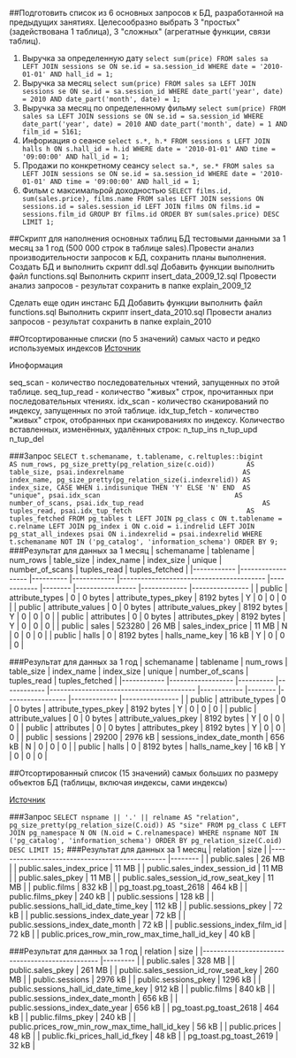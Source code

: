 ##Подготовить список из 6 основных запросов к БД, разработанной на предыдущих занятиях. Целесообразно выбрать 3 "простых" (задействована 1 таблица), 3 "сложных" (агрегатные функции, связи таблиц).
1. Выручка за определенную дату
`
   select sum(price) FROM sales sa
   LEFT JOIN sessions se ON se.id = sa.session_id
   WHERE date = '2010-01-01' AND hall_id = 1;
`
2. Выручка за месяц
`
   select sum(price) FROM sales sa
   LEFT JOIN sessions se ON se.id = sa.session_id
   WHERE date_part('year', date) = 2010 AND date_part('month', date) = 1;
`
3. Выручка за месяц по определенному фильму
`
   select sum(price) FROM sales sa
   LEFT JOIN sessions se ON se.id = sa.session_id
   WHERE date_part('year', date) = 2010 AND date_part('month', date) = 1 AND film_id = 5161;
`
4. Инфориация о сеансе
`
   select s.*, h.* FROM sessions s
   LEFT JOIN halls h ON s.hall_id = h.id
   WHERE date = '2010-01-01'
   AND time = '09:00:00'
   AND hall_id = 1;
`
5. Продажи по конкретному сеансу
`
   select sa.*, se.* FROM sales sa
   LEFT JOIN sessions se ON se.id = sa.session_id
   WHERE date = '2010-01-01'
   AND time = '09:00:00'
   AND hall_id = 1;
`
6. Фильм с максимальрой доходностью
`
   SELECT films.id, sum(sales.price), films.name FROM sales
   LEFT JOIN sessions ON sessions.id = sales.session_id
   LEFT JOIN films ON films.id = sessions.film_id
   GROUP BY films.id ORDER BY sum(sales.price) DESC LIMIT 1;
`


##Скрипт для наполнения основных таблиц БД тестовыми данными за 1 месяц за 1 год (500 000 строк в таблице sales).Провести анализ производительности запросов к БД, сохранить планы выполнения.
Создать БД и выполнить скрипт ddl.sql
Добавить функции выполнить файл functions.sql
Выполнить скрипт insert_data_2009_12.sql
Провести анализ запросов - результат сохранить в папке explain_2009_12


Сделать еще один инстанс БД
Добавить функции выполнить файл functions.sql
Выполнить скрипт insert_data_2010.sql
Провести анализ запросов - результат сохранить в папке explain_2010



##Отсортированные списки (по 5 значений) самых часто и редко используемых индексов
<a href="https://wiki.postgresql.org/wiki/Index_Maintenance">Источник</a>

Иноформация

seq_scan - количество последовательных чтений, запущенных по этой таблице.
seq_tup_read  - количество "живых" строк, прочитанных при последовательных чтениях.
idx_scan - количество сканирований по индексу, запущенных по этой таблице.
idx_tup_fetch - количество "живых" строк, отобранных при сканированиях по индексу.
Количество вставленных, изменённых, удалённых строк:
n_tup_ins
n_tup_upd
n_tup_del

###Запрос
`
SELECT
    t.schemaname,
    t.tablename,
    c.reltuples::bigint                            AS num_rows,
    pg_size_pretty(pg_relation_size(c.oid))        AS table_size,
    psai.indexrelname                              AS index_name,
    pg_size_pretty(pg_relation_size(i.indexrelid)) AS index_size,
    CASE WHEN i.indisunique THEN 'Y' ELSE 'N' END  AS "unique",
    psai.idx_scan                                  AS number_of_scans,
    psai.idx_tup_read                              AS tuples_read,
    psai.idx_tup_fetch                             AS tuples_fetched
FROM
    pg_tables t
    LEFT JOIN pg_class c ON t.tablename = c.relname
    LEFT JOIN pg_index i ON c.oid = i.indrelid
    LEFT JOIN pg_stat_all_indexes psai ON i.indexrelid = psai.indexrelid
WHERE
    t.schemaname NOT IN ('pg_catalog', 'information_schema')
ORDER BY 9;
`
###Результат для данных за 1 месяц
| schemaname 	| tablename        	| num_rows 	| table_size 	| index_name                              	| index_size 	| unique 	| number_of_scans 	| tuples_read 	| tuples_fetched 	|
|------------	|------------------	|----------	|------------	|-----------------------------------------	|------------	|--------	|-----------------	|-------------	|----------------	|
| public     	| attribute_types  	| 0        	| 0 bytes    	| attribute_types_pkey                    	| 8192 bytes 	| Y      	| 0               	| 0           	| 0              	|
| public     	| attribute_values 	| 0        	| 0 bytes    	| attribute_values_pkey                   	| 8192 bytes 	| Y      	| 0               	| 0           	| 0              	|
| public     	| attributes       	| 0        	| 0 bytes    	| attributes_pkey                         	| 8192 bytes 	| Y      	| 0               	| 0           	| 0              	|
| public     	| sales            	| 523280   	| 26 MB      	| sales_index_price                       	| 11 MB      	| N      	| 0               	| 0           	| 0              	|
| public     	| halls            	| 0        	| 8192 bytes 	| halls_name_key                          	| 16 kB      	| Y      	| 0               	| 0           	| 0              	|

###Результат для данных за 1 год
| schemaname 	| tablename        	| num_rows 	| table_size 	| index_name                              	| index_size 	| unique 	| number_of_scans 	| tuples_read 	| tuples_fetched 	|
|------------	|------------------	|----------	|------------	|-----------------------------------------	|------------	|--------	|-----------------	|-------------	|----------------	|
| public     	| attribute_types  	| 0        	| 0 bytes    	| attribute_types_pkey                    	| 8192 bytes 	| Y      	| 0               	| 0           	| 0              	|
| public     	| attribute_values 	| 0        	| 0 bytes    	| attribute_values_pkey                   	| 8192 bytes 	| Y      	| 0               	| 0           	| 0              	|
| public     	| attributes       	| 0        	| 0 bytes    	| attributes_pkey                         	| 8192 bytes 	| Y      	| 0               	| 0           	| 0              	|
| public     	| sessions         	| 29200    	| 2976 kB    	| sessions_index_date_month               	| 656 kB     	| N      	| 0               	| 0           	| 0              	|
| public     	| halls            	| 0        	| 8192 bytes 	| halls_name_key                          	| 16 kB      	| Y      	| 0               	| 0           	| 0              	|


##Отсортированный список (15 значений) самых больших по размеру объектов БД (таблицы, включая индексы, сами индексы)

<a href="https://wiki.postgresql.org/wiki/Index_Maintenance">Источник</a>

###Запрос
`
SELECT nspname || '.' || relname AS "relation",
pg_size_pretty(pg_relation_size(C.oid)) AS "size"
FROM pg_class C
LEFT JOIN pg_namespace N ON (N.oid = C.relnamespace)
WHERE nspname NOT IN ('pg_catalog', 'information_schema')
ORDER BY pg_relation_size(C.oid) DESC
LIMIT 15;
`
###Результат для данных за 1 месяц
| relation                                       	| size   	|
|------------------------------------------------	|--------	|
| public.sales                                   	| 26 MB  	|
| public.sales_index_price                       	| 11 MB  	|
| public.sales_index_session_id                  	| 11 MB  	|
| public.sales_pkey                              	| 11 MB  	|
| public.sales_session_id_row_seat_key           	| 11 MB  	|
| public.films                                   	| 832 kB 	|
| pg_toast.pg_toast_2618                         	| 464 kB 	|
| public.films_pkey                              	| 240 kB 	|
| public.sessions                                	| 128 kB 	|
| public.sessions_hall_id_date_time_key          	| 112 kB 	|
| public.sessions_pkey                           	| 72 kB  	|
| public.sessions_index_date_year                	| 72 kB  	|
| public.sessions_index_date_month               	| 72 kB  	|
| public.sessions_index_film_id                  	| 72 kB  	|
| public.prices_row_min_row_max_time_hall_id_key 	| 40 kB  	|

###Результат для данных за 1 год
| relation                                       	| size    	|
|------------------------------------------------	|---------	|
| public.sales                                   	| 328 MB  	|
| public.sales_pkey                              	| 261 MB  	|
| public.sales_session_id_row_seat_key           	| 260 MB  	|
| public.sessions                                	| 2976 kB 	|
| public.sessions_pkey                           	| 1296 kB 	|
| public.sessions_hall_id_date_time_key          	| 912 kB  	|
| public.films                                   	| 840 kB  	|
| public.sessions_index_date_month               	| 656 kB  	|
| public.sessions_index_date_year                	| 656 kB  	|
| pg_toast.pg_toast_2618                         	| 464 kB  	|
| public.films_pkey                              	| 240 kB  	|
| public.prices_row_min_row_max_time_hall_id_key 	| 56 kB   	|
| public.prices                                  	| 48 kB   	|
| public.fki_prices_hall_id_fkey                 	| 48 kB   	|
| pg_toast.pg_toast_2619                         	| 32 kB   	|
